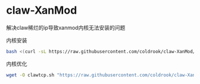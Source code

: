 # claw-XanMod
解决claw稀烂的ip导致xanmod内核无法安装的问题


内核安装
```bash
bash <(curl -sL https://raw.githubusercontent.com/coldrook/claw-XanMod/refs/heads/main/xanmod.sh)
```
内核优化
```sh
wget -O clawtcp.sh "https://raw.githubusercontent.com/coldrook/claw-XanMod/refs/heads/main/clawtcp.sh" && chmod +x clawtcp.sh && ./clawtcp.sh
```
